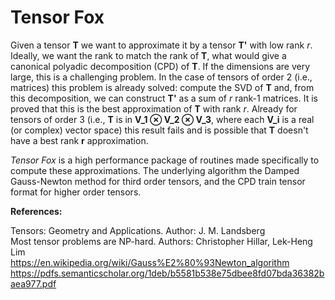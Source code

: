 # Tensor Fox

Given a tensor **T** we want to approximate it by a tensor **T'** with low rank *r*. Ideally, we want the rank to match the rank of **T**, what would give a canonical polyadic decomposition (CPD) of **T**. If the dimensions are very large, this is a challenging problem. In the case of tensors of order 2 (i.e., matrices) this problem is already solved: compute the SVD of **T** and, from this decomposition, we can construct **T'** as a sum of *r* rank-1 matrices. It is proved that this is the best approximation of **T** with rank *r*. Already for tensors of order 3 (i.e., **T** is in **V_1 ⊗ V_2 ⊗ V_3**, where each **V_i** is a real (or complex) vector space) this result fails and is possible that **T** doesn't have a best rank **r** approximation.

*Tensor Fox* is a high performance package of routines made specifically to compute these approximations. The underlying algorithm the Damped Gauss-Newton method for third order tensors, and the CPD train tensor format for higher order tensors.

**References:**<br />

Tensors: Geometry and Applications. Author: J. M. Landsberg<br />
Most tensor problems are NP-hard. Authors: Christopher Hillar, Lek-Heng Lim<br />
https://en.wikipedia.org/wiki/Gauss%E2%80%93Newton_algorithm<br />
https://pdfs.semanticscholar.org/1deb/b5581b538e75dbee8fd07bda36382baea977.pdf
